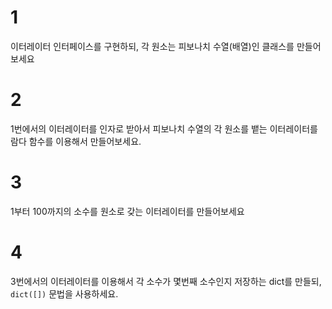 # 1

이터레이터 인터페이스를 구현하되, 각 원소는 피보나치 수열(배열)인 클래스를 만들어보세요

# 2

1번에서의 이터레이터를 인자로 받아서 피보나치 수열의 각 원소를 뱉는 이터레이터를 람다 함수를 이용해서 만들어보세요.

# 3

1부터 100까지의 소수를 원소로 갖는 이터레이터를 만들어보세요

# 4

3번에서의 이터레이터를 이용해서 각 소수가 몇번째 소수인지 저장하는 dict를 만들되, `dict([])` 문법을 사용하세요.